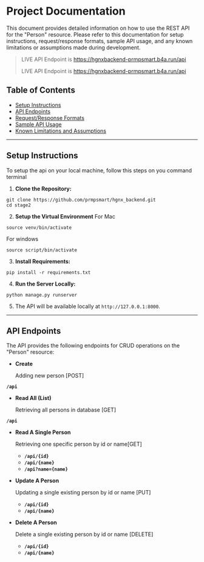 # Project Documentation

This document provides detailed information on how to use the REST API for the "Person" resource. Please refer to this documentation for setup instructions, request/response formats, sample API usage, and any known limitations or assumptions made during development.

> LIVE API Endpoint is https://hgnxbackend-prmpsmart.b4a.run/api
>
> LIVE API Endpoint is https://hgnxbackend-prmpsmart.b4a.run/api

## Table of Contents
* [Setup Instructions](#setup-instructions)
* [API Endpoints](#api-endpoints)
* [Request/Response Formats](#requestresponse-formats)
* [Sample API Usage](#sample-api-usage)
* [Known Limitations and Assumptions](#known-limitations-and-assumptions)

---

## Setup Instructions
To setup the api on your local machine, follow this steps on you command terminal

1. **Clone the Repository:**
```
git clone https://github.com/prmpsmart/hgnx_backend.git
cd stage2
```

2. **Setup the Virtual Environment**
For Mac
```
source venv/bin/activate
```
For windows
```
source script/bin/activate
```

3. **Install Requirements:**
```
pip install -r requirements.txt
```

4. **Run the Server Locally:**
```
python manage.py runserver
```

5. The API will be available locally at `http://127.0.0.1:8000`.

---

## API Endpoints

The API provides the following endpoints for CRUD operations on the "Person" resource:

* **Create**

    Adding new person [POST]

**`/api`**

* **Read All (List)**

    Retrieving all persons in database [GET]

**`/api`**

* **Read A Single Person**

    Retrieving one specific person by id or name[GET]
    * **`/api/{id}`** 
    * **`/api/{name}`**
    * **`/api?name={name}`**

* **Update A Person**

    Updating a single existing person by id or name [PUT]
    * **`/api/{id}`**
    * **`/api/{name}`**

* **Delete A Person**

    Delete a single existing person by id or name [DELETE]
    * **`/api/{id}`**
    * **`/api/{name}`**




